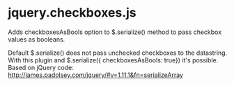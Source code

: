 jquery.checkboxes.js
====================

Adds checkboxesAsBools option to $.serialize() method to pass checkbox values as booleans.

Default $.serialize() does not pass unchecked checkboxes to the datastring. With this plugin and $.serialize({ checkboxesAsBools: true}) it's possible. Based on jQuery code: http://james.padolsey.com/jquery/#v=1.11.1&fn=serializeArray